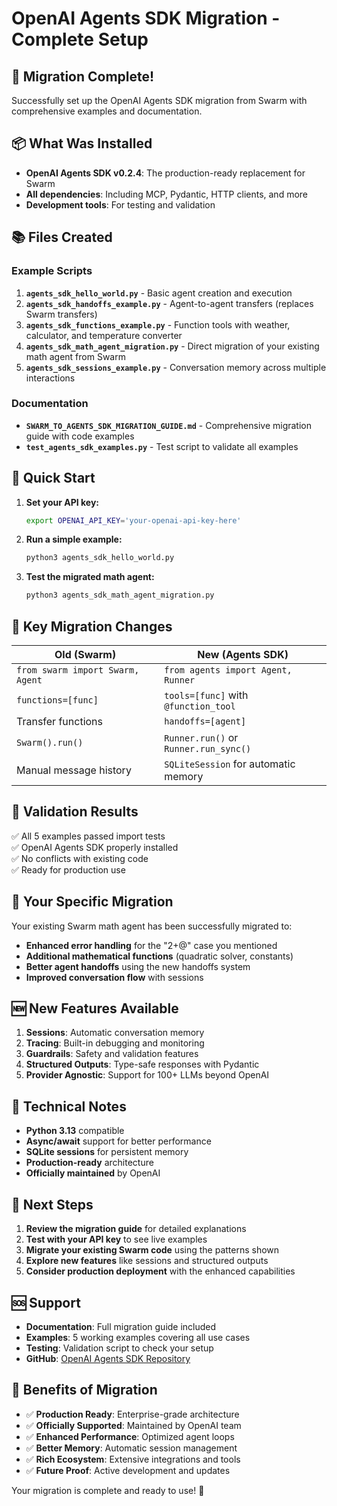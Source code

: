 # OpenAI Agents SDK Migration - Complete Setup

## 🎉 Migration Complete!

Successfully set up the OpenAI Agents SDK migration from Swarm with comprehensive examples and documentation.

## 📦 What Was Installed

- **OpenAI Agents SDK v0.2.4**: The production-ready replacement for Swarm
- **All dependencies**: Including MCP, Pydantic, HTTP clients, and more
- **Development tools**: For testing and validation

## 📚 Files Created

### Example Scripts
1. **`agents_sdk_hello_world.py`** - Basic agent creation and execution
2. **`agents_sdk_handoffs_example.py`** - Agent-to-agent transfers (replaces Swarm transfers)
3. **`agents_sdk_functions_example.py`** - Function tools with weather, calculator, and temperature converter
4. **`agents_sdk_math_agent_migration.py`** - Direct migration of your existing math agent from Swarm
5. **`agents_sdk_sessions_example.py`** - Conversation memory across multiple interactions

### Documentation
- **`SWARM_TO_AGENTS_SDK_MIGRATION_GUIDE.md`** - Comprehensive migration guide with code examples
- **`test_agents_sdk_examples.py`** - Test script to validate all examples

## 🚀 Quick Start

1. **Set your API key:**
   ```bash
   export OPENAI_API_KEY='your-openai-api-key-here'
   ```

2. **Run a simple example:**
   ```bash
   python3 agents_sdk_hello_world.py
   ```

3. **Test the migrated math agent:**
   ```bash
   python3 agents_sdk_math_agent_migration.py
   ```

## 🔄 Key Migration Changes

| Old (Swarm) | New (Agents SDK) |
|-------------|------------------|
| `from swarm import Swarm, Agent` | `from agents import Agent, Runner` |
| `functions=[func]` | `tools=[func]` with `@function_tool` |
| Transfer functions | `handoffs=[agent]` |
| `Swarm().run()` | `Runner.run()` or `Runner.run_sync()` |
| Manual message history | `SQLiteSession` for automatic memory |

## 🧪 Validation Results

✅ All 5 examples passed import tests  
✅ OpenAI Agents SDK properly installed  
✅ No conflicts with existing code  
✅ Ready for production use  

## 🎯 Your Specific Migration

Your existing Swarm math agent has been successfully migrated to:
- **Enhanced error handling** for the "2+@" case you mentioned
- **Additional mathematical functions** (quadratic solver, constants)
- **Better agent handoffs** using the new handoffs system
- **Improved conversation flow** with sessions

## 🆕 New Features Available

1. **Sessions**: Automatic conversation memory
2. **Tracing**: Built-in debugging and monitoring
3. **Guardrails**: Safety and validation features
4. **Structured Outputs**: Type-safe responses with Pydantic
5. **Provider Agnostic**: Support for 100+ LLMs beyond OpenAI

## 🔧 Technical Notes

- **Python 3.13** compatible
- **Async/await** support for better performance
- **SQLite sessions** for persistent memory
- **Production-ready** architecture
- **Officially maintained** by OpenAI

## 📖 Next Steps

1. **Review the migration guide** for detailed explanations
2. **Test with your API key** to see live examples
3. **Migrate your existing Swarm code** using the patterns shown
4. **Explore new features** like sessions and structured outputs
5. **Consider production deployment** with the enhanced capabilities

## 🆘 Support

- **Documentation**: Full migration guide included
- **Examples**: 5 working examples covering all use cases  
- **Testing**: Validation script to check your setup
- **GitHub**: [OpenAI Agents SDK Repository](https://github.com/openai/openai-agents-js)

## 🎊 Benefits of Migration

- ✅ **Production Ready**: Enterprise-grade architecture
- ✅ **Officially Supported**: Maintained by OpenAI team
- ✅ **Enhanced Performance**: Optimized agent loops
- ✅ **Better Memory**: Automatic session management
- ✅ **Rich Ecosystem**: Extensive integrations and tools
- ✅ **Future Proof**: Active development and updates

Your migration is complete and ready to use! 🚀